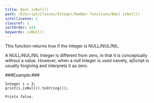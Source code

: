 ```yaml
---
title: Bool isNull()
path: /EJScript/Classes/Integer/Member functions/Bool isNull()
intellisense: 1
classref: 1
sortOrder: 424
keywords: isNull()
---
```



This function returns true if the Integer is NULL/NUL/NIL.


A NULL/NUL/NIL Integer is different from zero, in that it is conceptually without a value. However, when a null Integer is used naively, ejScript is usually forgiving and interprets it as zero.




###Example:###
    
    Integer i = 3;
    print(i.isNull().toString());
    
    Prints false.


